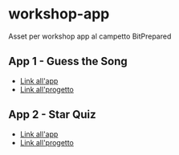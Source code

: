 # workshop-app
Asset per workshop app al campetto BitPrepared

## App 1 - Guess the Song

* [Link all'app](https://studio.code.org/projects/applab/7D8Da0RaUDghKXFSfthJE119c-MGy2A4ph_JPbLWywk)
* [Link all'progetto](https://studio.code.org/projects/applab/7D8Da0RaUDghKXFSfthJE119c-MGy2A4ph_JPbLWywk/edit)

## App 2 - Star Quiz

* [Link all'app](https://studio.code.org/projects/applab/mvBTE2WOywkQMKwWo6VLPeyx8PbS4esR_nLF4f2NIec)
* [Link all'progetto](https://studio.code.org/projects/applab/mvBTE2WOywkQMKwWo6VLPeyx8PbS4esR_nLF4f2NIec/edit)
